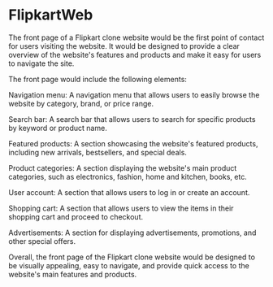 # FlipkartWeb
The front page of a Flipkart clone website would be the first point of contact for users visiting the website. It would be designed to provide a clear overview of the website's features and products and make it easy for users to navigate the site.

The front page would include the following elements:

Navigation menu: A navigation menu that allows users to easily browse the website by category, brand, or price range.

Search bar: A search bar that allows users to search for specific products by keyword or product name.

Featured products: A section showcasing the website's featured products, including new arrivals, bestsellers, and special deals.

Product categories: A section displaying the website's main product categories, such as electronics, fashion, home and kitchen, books, etc.

User account: A section that allows users to log in or create an account.

Shopping cart: A section that allows users to view the items in their shopping cart and proceed to checkout.

Advertisements: A section for displaying advertisements, promotions, and other special offers.


Overall, the front page of the Flipkart clone website would be designed to be visually appealing, easy to navigate, and provide quick access to the website's main features and products.
